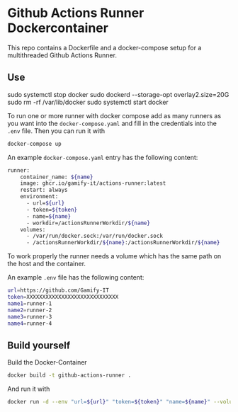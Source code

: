 # Github Actions Runner Dockercontainer

This repo contains a Dockerfile and a docker-compose setup for a multithreaded Github Actions Runner.

## Use

sudo systemctl stop docker
sudo dockerd --storage-opt overlay2.size=20G
sudo rm -rf /var/lib/docker
sudo systemctl start docker

To run one or more runner with docker compose add as many runners as you want into the `docker-compose.yaml` and fill in the credentials into the `.env` file. Then you can run it with
```sh
docker-compose up
```

An example `docker-compose.yaml` entry has the following content:
```sh
runner:
    container_name: ${name}
    image: ghcr.io/gamify-it/actions-runner:latest
    restart: always
    environment:
      - url=${url}
      - token=${token}
      - name=${name}
      - workdir=/actionsRunnerWorkdir/${name}
    volumes:
      - /var/run/docker.sock:/var/run/docker.sock
      - /actionsRunnerWorkdir/${name}:/actionsRunnerWorkdir/${name}
```
To work properly the runner needs a volume which has the same path on the host and the container.

An example `.env` file has the following content:
```sh
url=https://github.com/Gamify-IT
token=XXXXXXXXXXXXXXXXXXXXXXXXXXXXX
name1=runner-1
name2=runner-2
name3=runner-3
name4=runner-4
```

## Build yourself

Build the Docker-Container
```sh
docker build -t github-actions-runner .
```
And run it with
```sh
docker run -d --env "url=${url}" "token=${token}" "name=${name}" --volume "/var/run/docker.sock:/var/run/docker.sock" --name github-actions-runner github-actions-runner
```